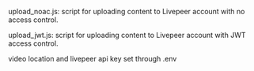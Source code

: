 upload_noac.js: script for uploading content to Livepeer account with no access control.

upload_jwt.js: script for uploading content to Livepeer account with JWT access control.

video location and livepeer api key set through .env
